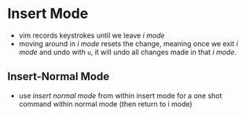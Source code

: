 
# Insert Mode
- vim records keystrokes until we leave *i mode*
- moving around in *i mode* resets the change, meaning once we exit *i mode* and undo with `u`, it will undo all changes made in that *i mode*.

## Insert-Normal Mode
- use *insert normal mode* from within insert mode for a one shot command within normal mode (then return to i mode)
